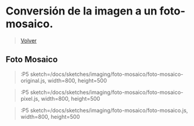 # Conversión de la imagen a un foto-mosaico.

> [Volver](/docs/workshops/imaging)

## Foto Mosaico
> :P5 sketch=/docs/sketches/imaging/foto-mosaico/foto-mosaico-original.js, width=800, height=500

> :P5 sketch=/docs/sketches/imaging/foto-mosaico/foto-mosaico-pixel.js, width=800, height=500

> :P5 sketch=/docs/sketches/imaging/foto-mosaico/foto-mosaico.js, width=800, height=500